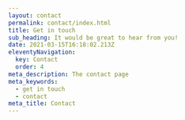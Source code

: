 ```yaml
---
layout: contact
permalink: contact/index.html
title: Get in touch
sub_heading: It would be great to hear from you!
date: 2021-03-15T16:18:02.213Z
eleventyNavigation:
  key: Contact
  order: 4
meta_description: The contact page
meta_keywords:
  - get in touch
  - contact
meta_title: Contact
---
```




